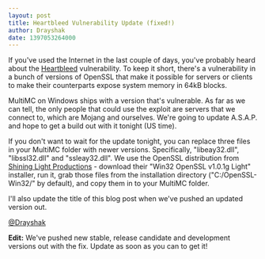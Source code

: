 ```yaml
---
layout: post
title: Heartbleed Vulnerability Update (fixed!)
author: Drayshak
date: 1397053264000
---
```


If you've used the Internet in the last couple of days, you've probably heard about the [Heartbleed](http://heartbleed.com/) vulnerability. To keep it short, there's a vulnerability in a bunch of versions of OpenSSL that make it possible for servers or clients to make their counterparts expose system memory in 64kB blocks.

MultiMC on Windows ships with a version that's vulnerable. As far as we can tell, the only people that could use the exploit are servers that we connect to, which are Mojang and ourselves. We're going to update A.S.A.P. and hope to get a build out with it tonight (US time).

If you don't want to wait for the update tonight, you can replace three files in your MultiMC folder with newer versions. Specifically, "libeay32.dll", "libssl32.dll" and "ssleay32.dll". We use the OpenSSL distribution from [Shining Light Productions](http://slproweb.com/products/Win32OpenSSL.html) - download their "Win32 OpenSSL v1.0.1g Light" installer, run it, grab those files from the installation directory ("C:/OpenSSL-Win32/" by default), and copy them in to your MultiMC folder.

I'll also update the title of this blog post when we've pushed an updated version out.

[@Drayshak](https://twitter.com/drayshak)

__Edit:__ We've pushed new stable, release candidate and development versions out with the fix. Update as soon as you can to get it!